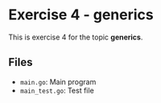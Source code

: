 # Exercise 4 - generics

This is exercise 4 for the topic **generics**.

## Files
- `main.go`: Main program
- `main_test.go`: Test file
